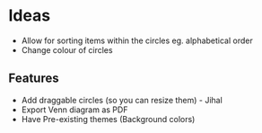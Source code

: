 # Ideas
- Allow for sorting items within the circles eg.  alphabetical order
- Change colour of circles


## Features

- Add draggable circles (so you can resize them) - Jihal
- Export Venn diagram as PDF
- Have Pre-existing themes (Background colors)
